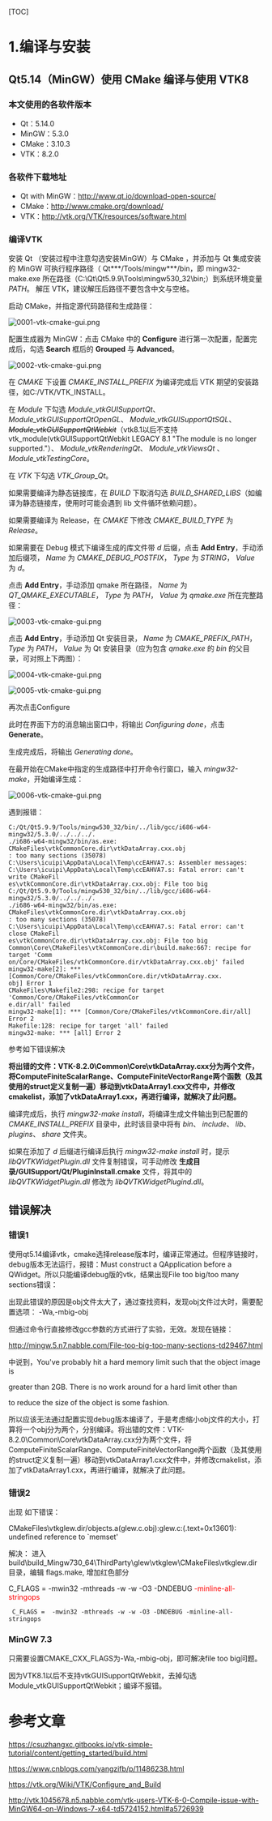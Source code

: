 [TOC]

# 1.编译与安装

## Qt5.14（MinGW）使用 CMake 编译与使用 VTK8

### 本文使用的各软件版本

- Qt：5.14.0
- MinGW：5.3.0
- CMake：3.10.3
- VTK：8.2.0

### 各软件下载地址

- Qt with MinGW：http://www.qt.io/download-open-source/
- CMake：http://www.cmake.org/download/
- VTK：http://vtk.org/VTK/resources/software.html

### 编译VTK

安装 Qt （安装过程中注意勾选安装MinGW）与 CMake ，并添加与 Qt 集成安装的 MinGW 可执行程序路径（ Qt***/Tools/mingw***/bin，即 mingw32-make.exe 所在路径（C:\Qt\Qt5.9.9\Tools\mingw530_32\bin;）到系统环境变量 *PATH*。 解压 VTK，建议解压后路径不要包含中文与空格。

启动 CMake，并指定源代码路径和生成路径：

![0001-vtk-cmake-gui.png](./vtkpics/0001-vtk-cmake-gui.png)

配置生成器为 MinGW：点击 CMake 中的 **Configure** 进行第一次配置，配置完成后，勾选 **Search** 框后的 **Grouped** 与 **Advanced**。

![0002-vtk-cmake-gui.png](./vtkpics/0002-vtk-cmake-gui.png)

在 *CMAKE* 下设置 *CMAKE_INSTALL_PREFIX* 为编译完成后 VTK 期望的安装路径，如C:/VTK/VTK_INSTALL。

在 *Module* 下勾选 *Module_vtkGUISupportQt*、 *Module_vtkGUISupportQtOpenGL*、 *Module_vtkGUISupportQtSQL*、 ~~*Module_vtkGUISupportQtWebkit*~~（vtk8.1以后不支持vtk_module(vtkGUISupportQtWebkit LEGACY 8.1 "The module is no longer supported."）、 *Module_vtkRenderingQt*、 *Module_vtkViewsQt* 、*Module_vtkTestingCore*。

在 *VTK* 下勾选 *VTK_Group_Qt*。

如果需要编译为静态链接库，在 *BUILD* 下取消勾选 *BUILD_SHARED_LIBS*（如编译为静态链接库，使用时可能会遇到 lib 文件循环依赖问题）。

如果需要编译为 Release，在 *CMAKE* 下修改 *CMAKE_BUILD_TYPE* 为 *Release*。

如果需要在 Debug 模式下编译生成的库文件带 *d* 后缀，点击 **Add Entry**，手动添加后缀项， *Name* 为 *CMAKE_DEBUG_POSTFIX*， *Type* 为 *STRING*， *Value* 为 *d*。

点击 **Add Entry**，手动添加 qmake 所在路径， *Name* 为 *QT_QMAKE_EXECUTABLE*， *Type* 为 *PATH*， *Value* 为 *qmake.exe* 所在完整路径：

![0003-vtk-cmake-gui.png](./vtkpics/0003-vtk-cmake-gui.png)

点击 **Add Entry**，手动添加 Qt 安装目录， *Name* 为 *CMAKE_PREFIX_PATH*， *Type* 为 *PATH*， *Value* 为 Qt 安装目录（应为包含 *qmake.exe* 的 *bin* 的父目录，可对照上下两图）：

![0004-vtk-cmake-gui.png](./vtkpics/0004-vtk-cmake-gui.png)

![0005-vtk-cmake-gui.png](./vtkpics/0005-vtk-cmake-gui.png)



再次点击Configure

此时在界面下方的消息输出窗口中，将输出 *Configuring done*，点击 **Generate**。

生成完成后，将输出 *Generating done*。

在最开始在CMake中指定的生成路径中打开命令行窗口，输入 *mingw32-make*，开始编译生成：

![0006-vtk-cmake-gui.png](./vtkpics/0006-vtk-cmake-gui.png)

遇到报错：

```
C:/Qt/Qt5.9.9/Tools/mingw530_32/bin/../lib/gcc/i686-w64-mingw32/5.3.0/../../../.
./i686-w64-mingw32/bin/as.exe: CMakeFiles\vtkCommonCore.dir\vtkDataArray.cxx.obj
: too many sections (35078)
C:\Users\icuipi\AppData\Local\Temp\ccEAHVA7.s: Assembler messages:
C:\Users\icuipi\AppData\Local\Temp\ccEAHVA7.s: Fatal error: can't write CMakeFil
es\vtkCommonCore.dir\vtkDataArray.cxx.obj: File too big
C:/Qt/Qt5.9.9/Tools/mingw530_32/bin/../lib/gcc/i686-w64-mingw32/5.3.0/../../../.
./i686-w64-mingw32/bin/as.exe: CMakeFiles\vtkCommonCore.dir\vtkDataArray.cxx.obj
: too many sections (35078)
C:\Users\icuipi\AppData\Local\Temp\ccEAHVA7.s: Fatal error: can't close CMakeFil
es\vtkCommonCore.dir\vtkDataArray.cxx.obj: File too big
Common\Core\CMakeFiles\vtkCommonCore.dir\build.make:667: recipe for target 'Comm
on/Core/CMakeFiles/vtkCommonCore.dir/vtkDataArray.cxx.obj' failed
mingw32-make[2]: *** [Common/Core/CMakeFiles/vtkCommonCore.dir/vtkDataArray.cxx.
obj] Error 1
CMakeFiles\Makefile2:298: recipe for target 'Common/Core/CMakeFiles/vtkCommonCor
e.dir/all' failed
mingw32-make[1]: *** [Common/Core/CMakeFiles/vtkCommonCore.dir/all] Error 2
Makefile:128: recipe for target 'all' failed
mingw32-make: *** [all] Error 2
```



参考如下错误解决

**将出错的文件：VTK-8.2.0\Common\Core\vtkDataArray.cxx分为两个文件，将ComputeFiniteScalarRange、ComputeFiniteVectorRange两个函数（及其使用的struct定义复制一遍）移动到vtkDataArray1.cxx文件中，并修改cmakelist，添加了vtkDataArray1.cxx，再进行编译，就解决了此问题。**



编译完成后，执行 *mingw32-make install*，将编译生成文件输出到已配置的 *CMAKE_INSTALL_PREFIX* 目录中，此时该目录中将有 *bin*、 *include*、 *lib*、 *plugins*、 *share* 文件夹。

如果在添加了 *d* 后缀进行编译后执行 *mingw32-make install* 时，提示 *libQVTKWidgetPlugin.dll* 文件复制错误，可手动修改 **生成目录/GUISupport/Qt/PluginInstall.cmake** 文件，将其中的 *libQVTKWidgetPlugin.dll* 修改为 *libQVTKWidgetPlugind.dll*。



## 错误解决

### 错误1

使用qt5.14编译vtk，cmake选择release版本时，编译正常通过。但程序链接时，debug版本无法运行，报错：Must construct a QApplication before a QWidget。所以只能编译debug版的vtk，结果出现File too big/too many sections错误：

出现此错误的原因是obj文件太大了，通过查找资料，发现obj文件过大时，需要配置选项： -Wa,-mbig-obj

但通过命令行直接修改gcc参数的方式进行了实验，无效。发现在链接：

http://mingw.5.n7.nabble.com/File-too-big-too-many-sections-td29467.html

中说到，You've probably hit a hard memory limit such that the object image is

greater than 2GB. There is no work around for a hard limit other than

to reduce the size of the object is some fashion.

所以应该无法通过配置实现debug版本编译了，于是考虑缩小obj文件的大小，打算将一个obj分为两个，分别编译。将出错的文件：VTK-8.2.0\Common\Core\vtkDataArray.cxx分为两个文件，将ComputeFiniteScalarRange、ComputeFiniteVectorRange两个函数（及其使用的struct定义复制一遍）移动到vtkDataArray1.cxx文件中，并修改cmakelist，添加了vtkDataArray1.cxx，再进行编译，就解决了此问题。



### 错误2

出现 如下错误：

CMakeFiles\vtkglew.dir/objects.a(glew.c.obj):glew.c:(.text+0x13601): undefined reference to `memset'

 解决： 进入 build\build_Mingw730_64\ThirdParty\glew\vtkglew\CMakeFiles\vtkglew.dir 目录，编辑 flags.make, 增加红色部分

 C_FLAGS =  -mwin32 -mthreads -w -w -O3 -DNDEBUG <font color="red"> -minline-all-stringops </font>

```
 C_FLAGS =  -mwin32 -mthreads -w -w -O3 -DNDEBUG -minline-all-stringops
```





### MinGW 7.3

只需要设置CMAKE_CXX_FLAGS为-Wa,-mbig-obj，即可解决file too big问题。

因为VTK8.1以后不支持vtkGUISupportQtWebkit，去掉勾选Module_vtkGUISupportQtWebkit；编译不报错。















# 参考文章

https://csuzhangxc.gitbooks.io/vtk-simple-tutorial/content/getting_started/build.html

https://www.cnblogs.com/yangzifb/p/11486238.html

https://vtk.org/Wiki/VTK/Configure_and_Build

http://vtk.1045678.n5.nabble.com/vtk-users-VTK-6-0-Compile-issue-with-MinGW64-on-Windows-7-x64-td5724152.html#a5726939

